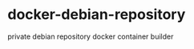 docker-debian-repository
========================

private debian repository docker container builder
